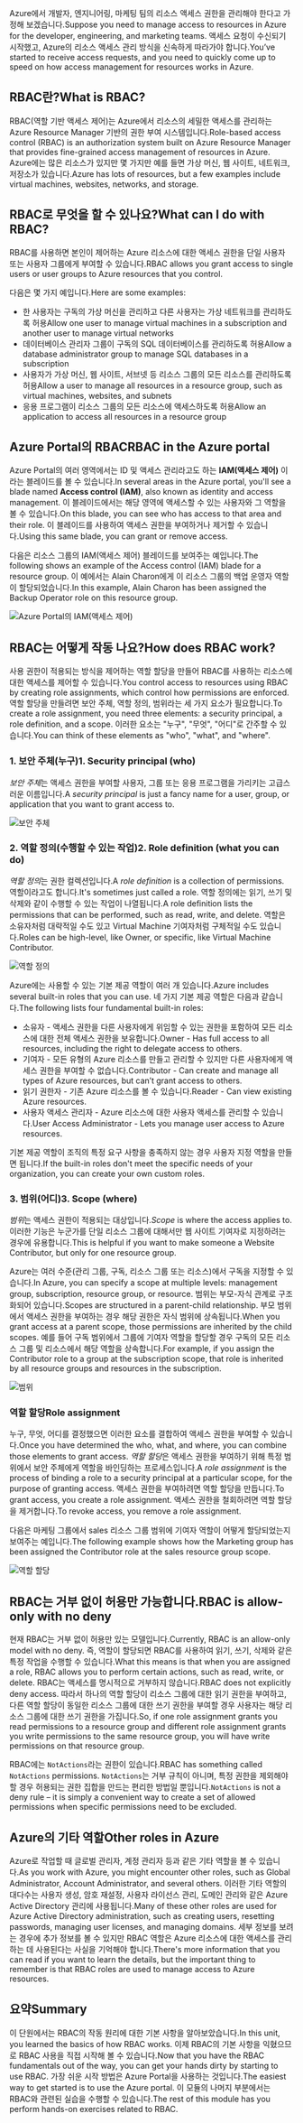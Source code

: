 <span data-ttu-id="79226-101">Azure에서 개발자, 엔지니어링, 마케팅 팀의 리소스 액세스 권한을 관리해야 한다고 가정해 보겠습니다.</span><span class="sxs-lookup"><span data-stu-id="79226-101">Suppose you need to manage access to resources in Azure for the developer, engineering, and marketing teams.</span></span> <span data-ttu-id="79226-102">액세스 요청이 수신되기 시작했고, Azure의 리소스 액세스 관리 방식을 신속하게 따라가야 합니다.</span><span class="sxs-lookup"><span data-stu-id="79226-102">You’ve started to receive access requests, and you need to quickly come up to speed on how access management for resources works in Azure.</span></span>

## <a name="what-is-rbac"></a><span data-ttu-id="79226-103">RBAC란?</span><span class="sxs-lookup"><span data-stu-id="79226-103">What is RBAC?</span></span>

<span data-ttu-id="79226-104">RBAC(역할 기반 액세스 제어)는 Azure에서 리소스의 세밀한 액세스를 관리하는 Azure Resource Manager 기반의 권한 부여 시스템입니다.</span><span class="sxs-lookup"><span data-stu-id="79226-104">Role-based access control (RBAC) is an authorization system built on Azure Resource Manager that provides fine-grained access management of resources in Azure.</span></span> <span data-ttu-id="79226-105">Azure에는 많은 리소스가 있지만 몇 가지만 예를 들면 가상 머신, 웹 사이트, 네트워크, 저장소가 있습니다.</span><span class="sxs-lookup"><span data-stu-id="79226-105">Azure has lots of resources, but a few examples include virtual machines, websites, networks, and storage.</span></span>

## <a name="what-can-i-do-with-rbac"></a><span data-ttu-id="79226-106">RBAC로 무엇을 할 수 있나요?</span><span class="sxs-lookup"><span data-stu-id="79226-106">What can I do with RBAC?</span></span>

<span data-ttu-id="79226-107">RBAC를 사용하면 본인이 제어하는 Azure 리소스에 대한 액세스 권한을 단일 사용자 또는 사용자 그룹에게 부여할 수 있습니다.</span><span class="sxs-lookup"><span data-stu-id="79226-107">RBAC allows you grant access to single users or user groups to Azure resources that you control.</span></span>

<span data-ttu-id="79226-108">다음은 몇 가지 예입니다.</span><span class="sxs-lookup"><span data-stu-id="79226-108">Here are some examples:</span></span>
- <span data-ttu-id="79226-109">한 사용자는 구독의 가상 머신을 관리하고 다른 사용자는 가상 네트워크를 관리하도록 허용</span><span class="sxs-lookup"><span data-stu-id="79226-109">Allow one user to manage virtual machines in a subscription and another user to manage virtual networks</span></span>
- <span data-ttu-id="79226-110">데이터베이스 관리자 그룹이 구독의 SQL 데이터베이스를 관리하도록 허용</span><span class="sxs-lookup"><span data-stu-id="79226-110">Allow a database administrator group to manage SQL databases in a subscription</span></span>
- <span data-ttu-id="79226-111">사용자가 가상 머신, 웹 사이트, 서브넷 등 리소스 그룹의 모든 리소스를 관리하도록 허용</span><span class="sxs-lookup"><span data-stu-id="79226-111">Allow a user to manage all resources in a resource group, such as virtual machines, websites, and subnets</span></span>
- <span data-ttu-id="79226-112">응용 프로그램이 리소스 그룹의 모든 리소스에 액세스하도록 허용</span><span class="sxs-lookup"><span data-stu-id="79226-112">Allow an application to access all resources in a resource group</span></span>

## <a name="rbac-in-the-azure-portal"></a><span data-ttu-id="79226-113">Azure Portal의 RBAC</span><span class="sxs-lookup"><span data-stu-id="79226-113">RBAC in the Azure portal</span></span>

<span data-ttu-id="79226-114">Azure Portal의 여러 영역에서는 ID 및 액세스 관리라고도 하는 **IAM(액세스 제어)** 이라는 블레이드를 볼 수 있습니다.</span><span class="sxs-lookup"><span data-stu-id="79226-114">In several areas in the Azure portal, you'll see a blade named **Access control (IAM)**, also known as identity and access management.</span></span> <span data-ttu-id="79226-115">이 블레이드에서는 해당 영역에 액세스할 수 있는 사용자와 그 역할을 볼 수 있습니다.</span><span class="sxs-lookup"><span data-stu-id="79226-115">On this blade, you can see who has access to that area and their role.</span></span> <span data-ttu-id="79226-116">이 블레이드를 사용하여 액세스 권한을 부여하거나 제거할 수 있습니다.</span><span class="sxs-lookup"><span data-stu-id="79226-116">Using this same blade, you can grant or remove access.</span></span>

<span data-ttu-id="79226-117">다음은 리소스 그룹의 IAM(액세스 제어) 블레이드를 보여주는 예입니다.</span><span class="sxs-lookup"><span data-stu-id="79226-117">The following shows an example of the Access control (IAM) blade for a resource group.</span></span> <span data-ttu-id="79226-118">이 예에서는 Alain Charon에게 이 리소스 그룹의 백업 운영자 역할이 할당되었습니다.</span><span class="sxs-lookup"><span data-stu-id="79226-118">In this example, Alain Charon has been assigned the Backup Operator role on this resource group.</span></span>

![Azure Portal의 IAM(액세스 제어)](../media-draft/2-resource-group-access-control.png)

## <a name="how-does-rbac-work"></a><span data-ttu-id="79226-120">RBAC는 어떻게 작동 나요?</span><span class="sxs-lookup"><span data-stu-id="79226-120">How does RBAC work?</span></span>

<span data-ttu-id="79226-121">사용 권한이 적용되는 방식을 제어하는 역할 할당을 만들어 RBAC를 사용하는 리소스에 대한 액세스를 제어할 수 있습니다.</span><span class="sxs-lookup"><span data-stu-id="79226-121">You control access to resources using RBAC by creating role assignments, which control how permissions are enforced.</span></span> <span data-ttu-id="79226-122">역할 할당을 만들려면 보안 주체, 역할 정의, 범위라는 세 가지 요소가 필요합니다.</span><span class="sxs-lookup"><span data-stu-id="79226-122">To create a role assignment, you need three elements: a security principal, a role definition, and a scope.</span></span> <span data-ttu-id="79226-123">이러한 요소는 "누구", "무엇", "어디"로 간주할 수 있습니다.</span><span class="sxs-lookup"><span data-stu-id="79226-123">You can think of these elements as "who", "what", and "where".</span></span>

### <a name="1-security-principal-who"></a><span data-ttu-id="79226-124">1. 보안 주체(누구)</span><span class="sxs-lookup"><span data-stu-id="79226-124">1. Security principal (who)</span></span>

<span data-ttu-id="79226-125">*보안 주체*는 액세스 권한을 부여할 사용자, 그룹 또는 응용 프로그램을 가리키는 고급스러운 이름입니다.</span><span class="sxs-lookup"><span data-stu-id="79226-125">A *security principal* is just a fancy name for a user, group, or application that you want to grant access to.</span></span>

![보안 주체](../media-draft/2-rbac-security-principal.png)

### <a name="2-role-definition-what-you-can-do"></a><span data-ttu-id="79226-127">2. 역할 정의(수행할 수 있는 작업)</span><span class="sxs-lookup"><span data-stu-id="79226-127">2. Role definition (what you can do)</span></span>

<span data-ttu-id="79226-128">*역할 정의*는 권한 컬렉션입니다.</span><span class="sxs-lookup"><span data-stu-id="79226-128">A *role definition* is a collection of permissions.</span></span> <span data-ttu-id="79226-129">역할이라고도 합니다.</span><span class="sxs-lookup"><span data-stu-id="79226-129">It's sometimes just called a role.</span></span> <span data-ttu-id="79226-130">역할 정의에는 읽기, 쓰기 및 삭제와 같이 수행할 수 있는 작업이 나열됩니다.</span><span class="sxs-lookup"><span data-stu-id="79226-130">A role definition lists the permissions that can be performed, such as read, write, and delete.</span></span> <span data-ttu-id="79226-131">역할은 소유자처럼 대략적일 수도 있고 Virtual Machine 기여자처럼 구체적일 수도 있습니다.</span><span class="sxs-lookup"><span data-stu-id="79226-131">Roles can be high-level, like Owner, or specific, like Virtual Machine Contributor.</span></span>

![역할 정의](../media-draft/2-rbac-role-definition.png)

<span data-ttu-id="79226-133">Azure에는 사용할 수 있는 기본 제공 역할이 여러 개 있습니다.</span><span class="sxs-lookup"><span data-stu-id="79226-133">Azure includes several built-in roles that you can use.</span></span> <span data-ttu-id="79226-134">네 가지 기본 제공 역할은 다음과 같습니다.</span><span class="sxs-lookup"><span data-stu-id="79226-134">The following lists four fundamental built-in roles:</span></span>

- <span data-ttu-id="79226-135">소유자 - 액세스 권한을 다른 사용자에게 위임할 수 있는 권한을 포함하여 모든 리소스에 대한 전체 액세스 권한을 보유합니다.</span><span class="sxs-lookup"><span data-stu-id="79226-135">Owner - Has full access to all resources, including the right to delegate access to others.</span></span>
- <span data-ttu-id="79226-136">기여자 - 모든 유형의 Azure 리소스를 만들고 관리할 수 있지만 다른 사용자에게 액세스 권한을 부여할 수 없습니다.</span><span class="sxs-lookup"><span data-stu-id="79226-136">Contributor - Can create and manage all types of Azure resources, but can’t grant access to others.</span></span>
- <span data-ttu-id="79226-137">읽기 권한자 - 기존 Azure 리소스를 볼 수 있습니다.</span><span class="sxs-lookup"><span data-stu-id="79226-137">Reader - Can view existing Azure resources.</span></span>
- <span data-ttu-id="79226-138">사용자 액세스 관리자 - Azure 리소스에 대한 사용자 액세스를 관리할 수 있습니다.</span><span class="sxs-lookup"><span data-stu-id="79226-138">User Access Administrator - Lets you manage user access to Azure resources.</span></span>

<span data-ttu-id="79226-139">기본 제공 역할이 조직의 특정 요구 사항을 충족하지 않는 경우 사용자 지정 역할을 만들면 됩니다.</span><span class="sxs-lookup"><span data-stu-id="79226-139">If the built-in roles don't meet the specific needs of your organization, you can create your own custom roles.</span></span>

### <a name="3-scope-where"></a><span data-ttu-id="79226-140">3. 범위(어디)</span><span class="sxs-lookup"><span data-stu-id="79226-140">3. Scope (where)</span></span>

<span data-ttu-id="79226-141">*범위*는 액세스 권한이 적용되는 대상입니다.</span><span class="sxs-lookup"><span data-stu-id="79226-141">*Scope* is where the access applies to.</span></span> <span data-ttu-id="79226-142">이러한 기능은 누군가를 단일 리소스 그룹에 대해서만 웹 사이트 기여자로 지정하려는 경우에 유용합니다.</span><span class="sxs-lookup"><span data-stu-id="79226-142">This is helpful if you want to make someone a Website Contributor, but only for one resource group.</span></span>

<span data-ttu-id="79226-143">Azure는 여러 수준(관리 그룹, 구독, 리소스 그룹 또는 리소스)에서 구독을 지정할 수 있습니다.</span><span class="sxs-lookup"><span data-stu-id="79226-143">In Azure, you can specify a scope at multiple levels: management group, subscription, resource group, or resource.</span></span> <span data-ttu-id="79226-144">범위는 부모-자식 관계로 구조화되어 있습니다.</span><span class="sxs-lookup"><span data-stu-id="79226-144">Scopes are structured in a parent-child relationship.</span></span> <span data-ttu-id="79226-145">부모 범위에서 액세스 권한을 부여하는 경우 해당 권한은 자식 범위에 상속됩니다.</span><span class="sxs-lookup"><span data-stu-id="79226-145">When you grant access at a parent scope, those permissions are inherited by the child scopes.</span></span> <span data-ttu-id="79226-146">예를 들어 구독 범위에서 그룹에 기여자 역할을 할당할 경우 구독의 모든 리소스 그룹 및 리소스에서 해당 역할을 상속합니다.</span><span class="sxs-lookup"><span data-stu-id="79226-146">For example, if you assign the Contributor role to a group at the subscription scope, that role is inherited by all resource groups and resources in the subscription.</span></span>

![범위](../media-draft/2-rbac-scope.png)

### <a name="role-assignment"></a><span data-ttu-id="79226-148">역할 할당</span><span class="sxs-lookup"><span data-stu-id="79226-148">Role assignment</span></span>

<span data-ttu-id="79226-149">누구, 무엇, 어디를 결정했으면 이러한 요소를 결합하여 액세스 권한을 부여할 수 있습니다.</span><span class="sxs-lookup"><span data-stu-id="79226-149">Once you have determined the who, what, and where, you can combine those elements to grant access.</span></span> <span data-ttu-id="79226-150">*역할 할당*은 액세스 권한을 부여하기 위해 특정 범위에서 보안 주체에게 역할을 바인딩하는 프로세스입니다.</span><span class="sxs-lookup"><span data-stu-id="79226-150">A *role assignment* is the process of binding a role to a security principal at a particular scope, for the purpose of granting access.</span></span> <span data-ttu-id="79226-151">액세스 권한을 부여하려면 역할 할당을 만듭니다.</span><span class="sxs-lookup"><span data-stu-id="79226-151">To grant access, you create a role assignment.</span></span> <span data-ttu-id="79226-152">액세스 권한을 철회하려면 역할 할당을 제거합니다.</span><span class="sxs-lookup"><span data-stu-id="79226-152">To revoke access, you remove a role assignment.</span></span>

<span data-ttu-id="79226-153">다음은 마케팅 그룹에서 sales 리소스 그룹 범위에 기여자 역할이 어떻게 할당되었는지 보여주는 예입니다.</span><span class="sxs-lookup"><span data-stu-id="79226-153">The following example shows how the Marketing group has been assigned the Contributor role at the sales resource group scope.</span></span>

![역할 할당](../media-draft/2-rbac-overview.png)

## <a name="rbac-is-allow-only-with-no-deny"></a><span data-ttu-id="79226-155">RBAC는 거부 없이 허용만 가능합니다.</span><span class="sxs-lookup"><span data-stu-id="79226-155">RBAC is allow-only with no deny</span></span>

<span data-ttu-id="79226-156">현재 RBAC는 거부 없이 허용만 있는 모델입니다.</span><span class="sxs-lookup"><span data-stu-id="79226-156">Currently, RBAC is an allow-only model with no deny.</span></span> <span data-ttu-id="79226-157">즉, 역할이 할당되면 RBAC를 사용하여 읽기, 쓰기, 삭제와 같은 특정 작업을 수행할 수 있습니다.</span><span class="sxs-lookup"><span data-stu-id="79226-157">What this means is that when you are assigned a role, RBAC allows you to perform certain actions, such as read, write, or delete.</span></span> <span data-ttu-id="79226-158">RBAC는 액세스를 명시적으로 거부하지 않습니다.</span><span class="sxs-lookup"><span data-stu-id="79226-158">RBAC does not explicitly deny access.</span></span> <span data-ttu-id="79226-159">따라서 하나의 역할 할당이 리소스 그룹에 대한 읽기 권한을 부여하고, 다른 역할 할당이 동일한 리소스 그룹에 대한 쓰기 권한을 부여할 경우 사용자는 해당 리소스 그룹에 대한 쓰기 권한을 가집니다.</span><span class="sxs-lookup"><span data-stu-id="79226-159">So, if one role assignment grants you read permissions to a resource group and different role assignment grants you write permissions to the same resource group, you will have write permissions on that resource group.</span></span>

<span data-ttu-id="79226-160">RBAC에는 `NotActions`라는 권한이 있습니다.</span><span class="sxs-lookup"><span data-stu-id="79226-160">RBAC has something called `NotActions` permissions.</span></span> <span data-ttu-id="79226-161">`NotActions`는 거부 규칙이 아니며, 특정 권한을 제외해야 할 경우 허용되는 권한 집합을 만드는 편리한 방법일 뿐입니다.</span><span class="sxs-lookup"><span data-stu-id="79226-161">`NotActions` is not a deny rule – it is simply a convenient way to create a set of allowed permissions when specific permissions need to be excluded.</span></span>

## <a name="other-roles-in-azure"></a><span data-ttu-id="79226-162">Azure의 기타 역할</span><span class="sxs-lookup"><span data-stu-id="79226-162">Other roles in Azure</span></span>

<span data-ttu-id="79226-163">Azure로 작업할 때 글로벌 관리자, 계정 관리자 등과 같은 기타 역할을 볼 수 있습니다.</span><span class="sxs-lookup"><span data-stu-id="79226-163">As you work with Azure, you might encounter other roles, such as Global Administrator, Account Administrator, and several others.</span></span> <span data-ttu-id="79226-164">이러한 기타 역할의 대다수는 사용자 생성, 암호 재설정, 사용자 라이선스 관리, 도메인 관리와 같은 Azure Active Directory 관리에 사용됩니다.</span><span class="sxs-lookup"><span data-stu-id="79226-164">Many of these other roles are used for Azure Active Directory administration, such as creating users, resetting passwords, managing user licenses, and managing domains.</span></span> <span data-ttu-id="79226-165">세부 정보를 보려는 경우에 추가 정보를 볼 수 있지만 RBAC 역할은 Azure 리소스에 대한 액세스를 관리하는 데 사용된다는 사실을 기억해야 합니다.</span><span class="sxs-lookup"><span data-stu-id="79226-165">There's more information that you can read if you want to learn the details, but the important thing to remember is that RBAC roles are used to manage access to Azure resources.</span></span>

## <a name="summary"></a><span data-ttu-id="79226-166">요약</span><span class="sxs-lookup"><span data-stu-id="79226-166">Summary</span></span>

<span data-ttu-id="79226-167">이 단원에서는 RBAC의 작동 원리에 대한 기본 사항을 알아보았습니다.</span><span class="sxs-lookup"><span data-stu-id="79226-167">In this unit, you learned the basics of how RBAC works.</span></span> <span data-ttu-id="79226-168">이제 RBAC의 기본 사항을 익혔으므로 RBAC 사용을 직접 시작해 볼 수 있습니다.</span><span class="sxs-lookup"><span data-stu-id="79226-168">Now that you have the RBAC fundamentals out of the way, you can get your hands dirty by starting to use RBAC.</span></span> <span data-ttu-id="79226-169">가장 쉬운 시작 방법은 Azure Portal을 사용하는 것입니다.</span><span class="sxs-lookup"><span data-stu-id="79226-169">The easiest way to get started is to use the Azure portal.</span></span> <span data-ttu-id="79226-170">이 모듈의 나머지 부분에서는 RBAC와 관련된 실습을 수행할 수 있습니다.</span><span class="sxs-lookup"><span data-stu-id="79226-170">The rest of this module has you perform hands-on exercises related to RBAC.</span></span>

